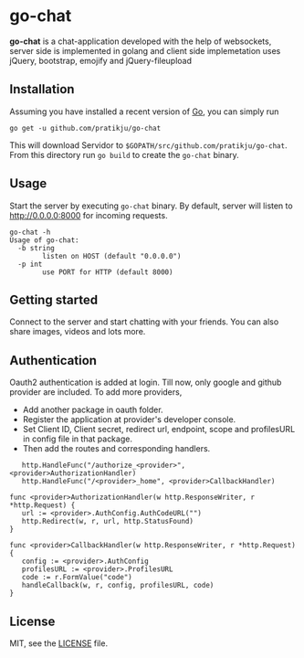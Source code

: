 # go-chat

**go-chat** is a chat-application developed with the help of websockets, server side is implemented in golang and client side implemetation uses jQuery, bootstrap, emojify and jQuery-fileupload

## Installation

Assuming you have installed a recent version of
[Go](https://golang.org/doc/install), you can simply run

```
go get -u github.com/pratikju/go-chat
```

This will download Servidor to `$GOPATH/src/github.com/pratikju/go-chat`. From
  this directory run `go build` to create the `go-chat` binary.

## Usage

Start the server by executing `go-chat` binary. By default, server will listen to http://0.0.0.0:8000 for incoming requests.

```
go-chat -h
Usage of go-chat:
  -b string
    	listen on HOST (default "0.0.0.0")
  -p int
    	use PORT for HTTP (default 8000)
```
## Getting started

Connect to the server and start chatting with your friends. You can also share images, videos and lots more.

## Authentication

Oauth2 authentication is added at login. Till now, only google and github provider are included.
To add more providers,
 - Add another package in oauth folder.
 - Register the application at provider's developer console.
 - Set Client ID, Client secret, redirect url, endpoint, scope and profilesURL in config file in that package.
 - Then add the routes and corresponding handlers.
 
 ```
 	http.HandleFunc("/authorize_<provider>", <provider>AuthorizationHandler)
	http.HandleFunc("/<provider>_home", <provider>CallbackHandler)
 ```
 
 ```
 func <provider>AuthorizationHandler(w http.ResponseWriter, r *http.Request) {
	url := <provider>.AuthConfig.AuthCodeURL("")
	http.Redirect(w, r, url, http.StatusFound)
}

func <provider>CallbackHandler(w http.ResponseWriter, r *http.Request) {
	config := <provider>.AuthConfig
	profilesURL := <provider>.ProfilesURL
	code := r.FormValue("code")
	handleCallback(w, r, config, profilesURL, code)
}
```

## License

MIT, see the [LICENSE](https://raw.githubusercontent.com/pratikju/go-chat/master/LICENSE.md) file.
